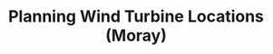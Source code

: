 ---
schema: default
title: Planning Wind Turbine Locations (Moray)
organization: Moray Council
notes: Wind turbine locations generated from planning applications received by Moray Council this includes applications Moray Council dealt with and Section 36 applications which were dealt with by Scottish Government. It also includes refused applications, some of the refused applications maybe appealed. Some applications maybe for the same site where the applicant has submitted a revised application to change turbine size/location etc.Any turbine location co-ordinates we provide will not be exact locations taken from GPS or similar. The co-ordinates will be either calculated from plans provide by the applicant or grid co-ordinates stated in the application, these co-ordinates will not take into account for any micro-siting at construction stage. The data is provided based on the best information available to the council at the time of writing.
resources:

  - name: Planning Wind Turbine Locations (Moray) FEATURE LAYER
  - url: 
  - format: FEATURE LAYER

license: 
category:

  - Planning

  - INSPIRE


  - 

maintainer: Tim Wisniewski
maintainer_email: tim@timwis.com
---